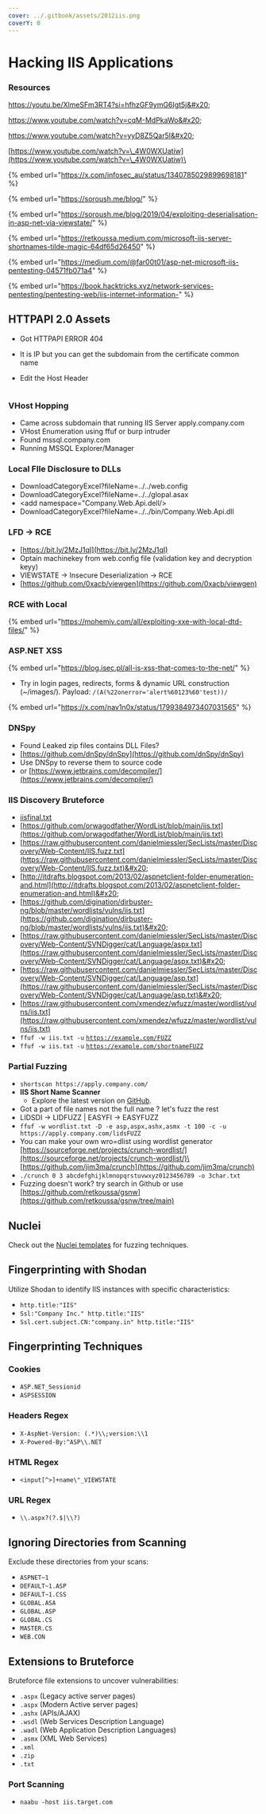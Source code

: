 ```yaml
---
cover: ../.gitbook/assets/2012iis.png
coverY: 0
---
```


# Hacking IIS Applications

### Resources

https://youtu.be/XlmeSFm3RT4?si=hfhzGF9ymG6Igt5j&#x20;

https://www.youtube.com/watch?v=cqM-MdPkaWo&#x20;

https://www.youtube.com/watch?v=yyD8Z5Qar5I&#x20;

[https://www.youtube.com/watch?v=\_4W0WXUatiw](https://www.youtube.com/watch?v=\_4W0WXUatiw)\


{% embed url="https://x.com/infosec_au/status/1340785029899698181" %}

{% embed url="https://soroush.me/blog/" %}

{% embed url="https://soroush.me/blog/2019/04/exploiting-deserialisation-in-asp-net-via-viewstate/" %}

{% embed url="https://retkoussa.medium.com/microsoft-iis-server-shortnames-tilde-magic-64df65d26450" %}

{% embed url="https://medium.com/@far00t01/asp-net-microsoft-iis-pentesting-04571fb071a4" %}

{% embed url="https://book.hacktricks.xyz/network-services-pentesting/pentesting-web/iis-internet-information-" %}

## HTTPAPI 2.0 Assets <a href="#id-7ce1" id="id-7ce1"></a>

* Got HTTPAPI ERROR 404&#x20;
* It is IP but you can get the subdomain from the certificate common name
*   Edit the Host Header&#x20;

    <figure><img src="../.gitbook/assets/image (225).png" alt=""><figcaption></figcaption></figure>

### VHost Hopping <a href="#id-7ce1" id="id-7ce1"></a>

* Came across subdomain that running IIS Server apply.company.com
* VHost Enumeration using ffuf or burp intruder
* Found mssql.company.com
* Running MSSQL Explorer/Manager

### Local FIle Disclosure to DLLs

* DownloadCategoryExcel?fileName=../../web.config
* DownloadCategoryExcel?fileName=../../glopal.asax
* \<add namespace="Company.Web.Api.dell/>
* DownloadCategoryExcel?fileName=../../bin/Company.Web.Api.dll

### LFD -> RCE

* [https://bit.ly/2MzJ1qI](https://bit.ly/2MzJ1qI)
* Optain machinekey from web.config file (validation key and decryption keyy)
* VIEWSTATE -> Insecure Deserialization -> RCE&#x20;
* [https://github.com/0xacb/viewgen](https://github.com/0xacb/viewgen)

### RCE with Local&#x20;

{% embed url="https://mohemiv.com/all/exploiting-xxe-with-local-dtd-files/" %}

### ASP.NET XSS

{% embed url="https://blog.isec.pl/all-is-xss-that-comes-to-the-net/" %}

* Try in login pages, redirects, forms & dynamic URL construction (\~/images/). Payload: `/(A(%22onerror='alert%60123%60'test))/`

{% embed url="https://x.com/nav1n0x/status/1799384973407031565" %}

### DNSpy

* Found Leaked zip files contains DLL Files?
* [https://github.com/dnSpy/dnSpy](https://github.com/dnSpy/dnSpy)
* Use DNSpy to reverse them to source code
* or [https://www.jetbrains.com/decompiler/](https://www.jetbrains.com/decompiler/)

### IIS Discovery Bruteforce <a href="#iis-discovery-bruteforce" id="iis-discovery-bruteforce"></a>

* [iisfinal.txt](https://129538173-files.gitbook.io/\~/files/v0/b/gitbook-legacy-files/o/assets%2F-L\_2uGJGU7AVNRcqRvEi%2F-L\_YlVBGlH\_l7w9zCtQO%2F-L\_YlWYOMUA7fr799GvH%2Fiisfinal.txt?alt=media\&token=de499b23-3599-45ce-ad7e-7800858b3dac)
* [https://github.com/orwagodfather/WordList/blob/main/iis.txt](https://github.com/orwagodfather/WordList/blob/main/iis.txt)
* [https://raw.githubusercontent.com/danielmiessler/SecLists/master/Discovery/Web-Content/IIS.fuzz.txt](https://raw.githubusercontent.com/danielmiessler/SecLists/master/Discovery/Web-Content/IIS.fuzz.txt)&#x20;
* [http://itdrafts.blogspot.com/2013/02/aspnetclient-folder-enumeration-and.html](http://itdrafts.blogspot.com/2013/02/aspnetclient-folder-enumeration-and.html)&#x20;
* [https://github.com/digination/dirbuster-ng/blob/master/wordlists/vulns/iis.txt](https://github.com/digination/dirbuster-ng/blob/master/wordlists/vulns/iis.txt)&#x20;
* [https://raw.githubusercontent.com/danielmiessler/SecLists/master/Discovery/Web-Content/SVNDigger/cat/Language/aspx.txt](https://raw.githubusercontent.com/danielmiessler/SecLists/master/Discovery/Web-Content/SVNDigger/cat/Language/aspx.txt)&#x20;
* [https://raw.githubusercontent.com/danielmiessler/SecLists/master/Discovery/Web-Content/SVNDigger/cat/Language/asp.txt](https://raw.githubusercontent.com/danielmiessler/SecLists/master/Discovery/Web-Content/SVNDigger/cat/Language/asp.txt)&#x20;
* [https://raw.githubusercontent.com/xmendez/wfuzz/master/wordlist/vulns/iis.txt](https://raw.githubusercontent.com/xmendez/wfuzz/master/wordlist/vulns/iis.txt)
* `ffuf -w iis.txt -u` [`https://example.com/FUZZ`](https://example.com/FUZZ)
* `ffuf -w iis.txt -u` [`https://example.com/shortnameFUZZ`](https://example.com/shortnameFUZZ)

### Partial Fuzzing&#x20;

* `shortscan https://apply.company.com/`&#x20;
* **IIS Short Name Scanner**
  * Explore the latest version on [GitHub](https://github.com/irsdl/IIS-ShortName-Scanner).
* Got a part of file names not the full name ? let's fuzz the rest
* LIDSDI -> LIDFUZZ | EASYFI -> EASYFUZZ
* `ffuf -w wordlist.txt -D -e asp,aspx,ashx,asmx -t 100 -c -u https://apply.company.com/lidsFUZZ`
* You can make your own wro=dlist using wordlist generator\
  [https://sourceforge.net/projects/crunch-wordlist/](https://sourceforge.net/projects/crunch-wordlist/)\
  [https://github.com/jim3ma/crunch](https://github.com/jim3ma/crunch)
* `./crunch 0 3 abcdefghijklmnopqrstuvwxyz0123456789 -o 3char.txt`
* Fuzzing doesn't work? try search in Github or use [https://github.com/retkoussa/gsnw](https://github.com/retkoussa/gsnw/tree/main)

## Nuclei <a href="#id-7ce1" id="id-7ce1"></a>

Check out the [Nuclei templates](https://github.com/projectdiscovery/nucleitemplates/blob/d6636f9169920d3ccefc692bc1a6136e2deb9205/fuzzing/iis-shortname.yaml) for fuzzing techniques.

## Fingerprinting with Shodan <a href="#id-5c3c" id="id-5c3c"></a>

Utilize Shodan to identify IIS instances with specific characteristics:

* `http.title:"IIS"`
* `Ssl:"Company Inc." http.title:"IIS"`
* `Ssl.cert.subject.CN:"company.in" http.title:"IIS"`

## Fingerprinting Techniques <a href="#c848" id="c848"></a>

### Cookies <a href="#e074" id="e074"></a>

* `ASP.NET_Sessionid`
* `ASPSESSION`

### Headers Regex <a href="#dcb3" id="dcb3"></a>

* `X-AspNet-Version: (.*)\\;version:\\1`
* `X-Powered-By:^ASP\\.NET`

### HTML Regex <a href="#id-8078" id="id-8078"></a>

* `<input[^>]+name\"_VIEWSTATE`

### URL Regex <a href="#id-26e5" id="id-26e5"></a>

* `\\.aspx?(?.$|\\?)`

## Ignoring Directories from Scanning <a href="#id-2052" id="id-2052"></a>

Exclude these directories from your scans:

* `ASPNET~1`
* `DEFAULT~1.ASP`
* `DEFAULT~1.CSS`
* `GLOBAL.ASA`
* `GLOBAL.ASP`
* `GLOBAL.CS`
* `MASTER.CS`
* `WEB.CON`

## Extensions to Bruteforce <a href="#id-2c13" id="id-2c13"></a>

Bruteforce file extensions to uncover vulnerabilities:

* `.aspx` (Legacy active server pages)
* `.aspx` (Modern Active server pages)
* `.ashx` (APIs/AJAX)
* `.wsdl` (Web Services Description Language)
* `.wadl` (Web Application Description Languages)
* `.asmx` (XML Web Services)
* `.xml`
* `.zip`
* `.txt`

### **Port Scanning**

* `naabu -host iis.target.com`
